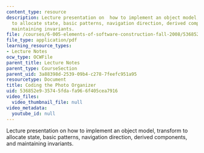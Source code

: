 ```yaml
---
content_type: resource
description: Lecture presentation on  how to implement an object model, transform
  to allocate state, basic patterns, navigation direction, derived components, and
  maintaining invariants.
file: /courses/6-005-elements-of-software-construction-fall-2008/536852e935745fdafa966f405cea7916_MIT6_005f08_lec19.pdf
file_type: application/pdf
learning_resource_types:
- Lecture Notes
ocw_type: OCWFile
parent_title: Lecture Notes
parent_type: CourseSection
parent_uid: 3a88398d-2539-09b4-c278-7feefc951a95
resourcetype: Document
title: Coding the Photo Organizer
uid: 536852e9-3574-5fda-fa96-6f405cea7916
video_files:
  video_thumbnail_file: null
video_metadata:
  youtube_id: null
---
```

Lecture presentation on  how to implement an object model, transform to allocate state, basic patterns, navigation direction, derived components, and maintaining invariants.


